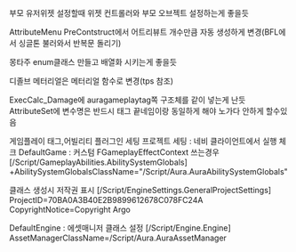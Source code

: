 부모 유저위젯 설정할때 위젯 컨트롤러와 부모 오브젝트 설정하는게 좋을듯

AttributeMenu PreContstruct에서 어트리뷰트 개수만큼 자동 생성하게 변경(BFL에서 싱글톤 불러와서 반복문 돌리기)

몽타주 enum클래스 만들고 배열화 시키는게 좋을듯

디졸브 메터리얼은 메터리얼 함수로 변경(tps 참조)

ExecCalc_Damage에 auragameplaytag쪽 구조체를 같이 넣는게 난듯
AttributeSet에 변수명은 반드시 태그 끝네임이랑 동일하게 해야 노가다 안하게 할수있음

게임플레이 태그,어빌리티  플러그인 세팅
프로젝트 세팅 : 네비 클라이언트에서 실행 체크
DefaultGame : 
커스텀 FGameplayEffectContext 쓰는경우
[/Script/GameplayAbilities.AbilitySystemGlobals]
+AbilitySystemGlobalsClassName="/Script/Aura.AuraAbilitySystemGlobals"

클래스 생성시 저작권 표시
[/Script/EngineSettings.GeneralProjectSettings]
ProjectID=70BA0A3B40E2B9899612678C078FC24A
CopyrightNotice=Copyright Argo

DefaultEngine :
에셋매니저 클래스 설정
[/Script/Engine.Engine]
AssetManagerClassName=/Script/Aura.AuraAssetManager